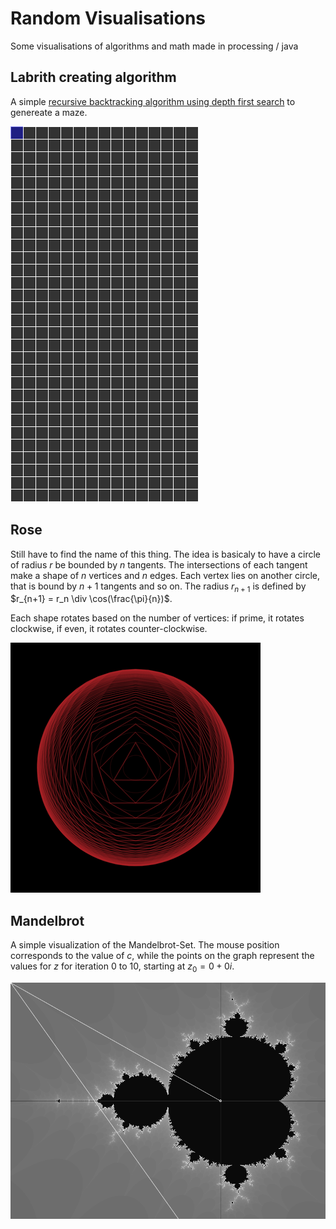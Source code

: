 # Random Visualisations
Some visualisations of algorithms and math made in processing / java

## Labrith creating algorithm

A simple [recursive backtracking algorithm using depth first search](https://en.wikipedia.org/wiki/Maze_generation_algorithm#Recursive_implementation) to genereate a maze.

![](lab_vis.gif)

## Rose

Still have to find the name of this thing. The idea is basicaly to have a circle of radius $r$ be bounded by $n$ tangents. The intersections of each tangent make a shape of $n$ vertices and $n$ edges. Each vertex lies on another circle, that is bound by $n+1$ tangents and so on. The radius $r_{n+1}$ is defined by $r_{n+1} = r_n \div \cos(\frac{\pi}{n})$.

Each shape rotates based on the number of vertices: if prime, it rotates clockwise, if even, it rotates counter-clockwise.

![](rose.gif)

## Mandelbrot

A simple visualization of the Mandelbrot-Set. The mouse position corresponds to the value of $c$, while the points on the graph represent the values for $z$ for iteration 0 to 10, starting at $z_0 = 0 + 0i$.

![](mandelbrot.gif)

